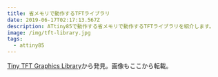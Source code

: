 ```yaml
---
title: 省メモリで動作するTFTライブラリ
date: 2019-06-17T02:17:13.567Z
description: ATtiny85で動作する省メモリで動作するTFTライブラリを紹介します。
image: /img/tft-library.jpg
tags:
  - attiny85
---
```

[Tiny TFT Graphics Library](http://www.technoblogy.com/show?L6I)から発見。画像もここから転載。
